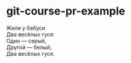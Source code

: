 # git-course-pr-example

Жили у бабуси    
Два весёлых гуся:    
Один — серый,    
Другой — белый,    
Два весёлых гуся.    
